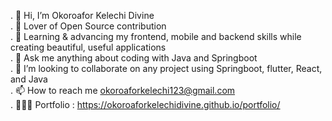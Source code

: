 . 👋 Hi, I’m Okoroafor Kelechi Divine</br>
. 👀 Lover of Open Source contribution</br>
. 🤍 Learning & advancing my frontend, mobile and backend skills while creating beautiful, useful applications</br>
. 🌱 Ask me anything about coding with Java and Springboot</br>
. 💞️ I’m looking to collaborate on any project using Springboot, flutter, React, and Java</br>
. 📫 How to reach me okoroaforkelechi123@gmail.com</br>
. 👨🏻‍💻 Portfolio : https://okoroaforkelechidivine.github.io/portfolio/
<!---
OkoroaforKelechiDivine/OkoroaforKelechiDivine is a ✨ special ✨ repository because its `README.md` (this file) appears on your GitHub profile.
You can click the Preview link to take a look at your changes.
--->
